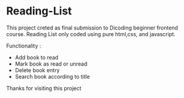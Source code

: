 # Reading-List

This project creted as final submission to Dicoding beginner frontend course.
Reading List only coded using pure html,css, and javascript.

Functionality :
- Add book to read
- Mark book as read or unread
- Delete book entry
- Search book according to title

Thanks for visiting this project

